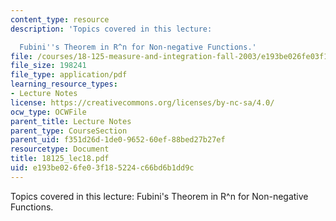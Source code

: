 ```yaml
---
content_type: resource
description: 'Topics covered in this lecture:

  Fubini''s Theorem in R^n for Non-negative Functions.'
file: /courses/18-125-measure-and-integration-fall-2003/e193be026fe03f185224c66bd6b1dd9c_18125_lec18.pdf
file_size: 198241
file_type: application/pdf
learning_resource_types:
- Lecture Notes
license: https://creativecommons.org/licenses/by-nc-sa/4.0/
ocw_type: OCWFile
parent_title: Lecture Notes
parent_type: CourseSection
parent_uid: f351d26d-1de0-9652-60ef-88bed27b27ef
resourcetype: Document
title: 18125_lec18.pdf
uid: e193be02-6fe0-3f18-5224-c66bd6b1dd9c
---
```

Topics covered in this lecture:
Fubini's Theorem in R^n for Non-negative Functions.